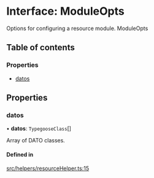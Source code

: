 # Interface: ModuleOpts

Options for configuring a resource module.
 ModuleOpts

## Table of contents

### Properties

- [datos](ModuleOpts.md#datos)

## Properties

### datos

• **datos**: `TypegooseClass`[]

Array of DATO classes.

#### Defined in

[src/helpers/resourceHelper.ts:15](https://github.com/choresh/nestjs-query-simple/blob/main/packages/nestjs-query-simple/src/helpers/resourceHelper.ts#L15)
